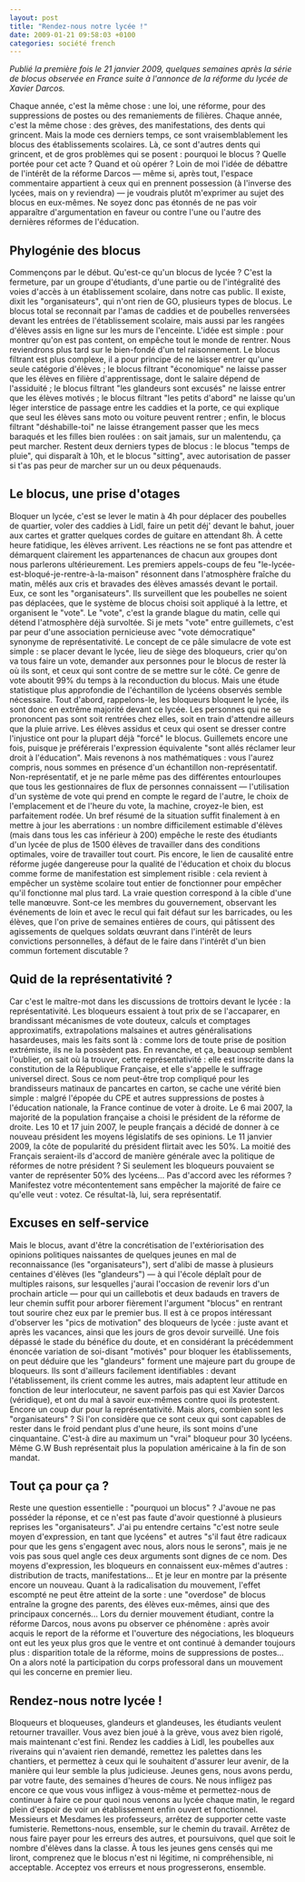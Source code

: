 ```yaml
---
layout: post
title: "Rendez-nous notre lycée !"
date: 2009-01-21 09:58:03 +0100
categories: société french
---
```

*Publié la première fois le 21 janvier 2009, quelques semaines après la série de blocus observée en France suite à l'annonce de la réforme du lycée de Xavier Darcos.*

Chaque année, c'est la même chose : une loi, une réforme, pour des suppressions de postes ou des remaniements de filières.
Chaque année, c'est la même chose : des grèves, des manifestations, des dents qui grincent.
Mais la mode ces derniers temps, ce sont vraisemblablement les blocus des établissements scolaires.
Là, ce sont d'autres dents qui grincent, et de gros problèmes qui se posent : pourquoi le blocus ? Quelle portée pour cet acte ? Quand et où opérer ? Loin de moi l'idée de débattre de l'intérêt de la réforme Darcos — même si, après tout, l'espace commentaire appartient à ceux qui en prennent possession (à l'inverse des lycées, mais on y reviendra) — je voudrais plutôt m'exprimer au sujet des blocus en eux-mêmes.
Ne soyez donc pas étonnés de ne pas voir apparaître d'argumentation en faveur ou contre l'une ou l'autre des dernières réformes de l'éducation.

## Phylogénie des blocus

Commençons par le début.
Qu'est-ce qu'un blocus de lycée ? C'est la fermeture, par un groupe d'étudiants, d'une partie ou de l'intégralité des voies d'accès à un établissement scolaire, dans notre cas public.
Il existe, dixit les "organisateurs", qui n'ont rien de GO, plusieurs types de blocus.
Le blocus total se reconnait par l'amas de caddies et de poubelles renversées devant les entrées de l'établissement scolaire, mais aussi par les rangées d'élèves assis en ligne sur les murs de l'enceinte.
L'idée est simple : pour montrer qu'on est pas content, on empêche tout le monde de rentrer.
Nous reviendrons plus tard sur le bien-fondé d'un tel raisonnement.
Le blocus filtrant est plus complexe, il a pour principe de ne laisser entrer qu'une seule catégorie d'élèves ; le blocus filtrant "économique" ne laisse passer que les élèves en filière d'apprentissage, dont le salaire dépend de l'assiduité ; le blocus filtrant "les glandeurs sont excusés" ne laisse entrer que les élèves motivés ; le blocus filtrant "les petits d'abord" ne laisse qu'un léger interstice de passage entre les caddies et la porte, ce qui explique que seul les élèves sans moto ou voiture peuvent rentrer ; enfin, le blocus filtrant "déshabille-toi" ne laisse étrangement passer que les mecs baraqués et les filles bien roulées : on sait jamais, sur un malentendu, ça peut marcher.
Restent deux derniers types de blocus : le blocus "temps de pluie", qui disparaît à 10h, et le blocus "sitting", avec autorisation de passer si t'as pas peur de marcher sur un ou deux péquenauds.

## Le blocus, une prise d'otages

Bloquer un lycée, c'est se lever le matin à 4h pour déplacer des poubelles de quartier, voler des caddies à Lidl, faire un petit déj' devant le bahut, jouer aux cartes et gratter quelques cordes de guitare en attendant 8h.
À cette heure fatidique, les élèves arrivent.
Les réactions ne se font pas attendre et démarquent clairement les appartenances de chacun aux groupes dont nous parlerons ultérieurement.
Les premiers appels-coups de feu "le-lycée-est-bloqué-je-rentre-à-la-maison" résonnent dans l'atmosphère fraîche du matin, mêlés aux cris et bravades des élèves amassés devant le portail.
Eux, ce sont les "organisateurs".
Ils surveillent que les poubelles ne soient pas déplacées, que le système de blocus choisi soit appliqué à la lettre, et organisent le "vote".
Le "vote", c'est la grande blague du matin, celle qui détend l'atmosphère déjà survoltée.
Si je mets "vote" entre guillemets, c'est par peur d'une association pernicieuse avec "vote démocratique" synonyme de représentativité.
Le concept de ce pâle simulacre de vote est simple : se placer devant le lycée, lieu de siège des bloqueurs, crier qu'on va tous faire un vote, demander aux personnes pour le blocus de rester là où ils sont, et ceux qui sont contre de se mettre sur le côté.
Ce genre de vote aboutit 99% du temps à la reconduction du blocus.
Mais une étude statistique plus approfondie de l'échantillon de lycéens observés semble nécessaire.
Tout d'abord, rappelons-le, les bloqueurs bloquent le lycée, ils sont donc en extrême majorité devant ce lycée.
Les personnes qui ne se prononcent pas sont soit rentrées chez elles, soit en train d'attendre ailleurs que la pluie arrive.
Les élèves assidus et ceux qui osent se dresser contre l'injustice ont pour la plupart déjà "forcé" le blocus.
Guillemets encore une fois, puisque je préférerais l'expression équivalente "sont allés réclamer leur droit à l'éducation".
Mais revenons à nos mathématiques : vous l'aurez compris, nous sommes en présence d'un échantillon non-représentatif.
Non-représentatif, et je ne parle même pas des différentes entourloupes que tous les gestionnaires de flux de personnes connaissent — l'utilisation d'un système de vote qui prend en compte le regard de l'autre, le choix de l'emplacement et de l'heure du vote, la machine, croyez-le bien, est parfaitement rodée.
Un bref résumé de la situation suffit finalement à en mettre à jour les aberrations : un nombre difficilement estimable d'élèves (mais dans tous les cas inférieur à 200) empêche le reste des étudiants d'un lycée de plus de 1500 élèves de travailler dans des conditions optimales, voire de travailler tout court.
Pis encore, le lien de causalité entre réforme jugée dangereuse pour la qualité de l'éducation et choix du blocus comme forme de manifestation est simplement risible : cela revient à empêcher un système scolaire tout entier de fonctionner pour empêcher qu'il fonctionne mal plus tard.
La vraie question correspond à la cible d'une telle manœuvre.
Sont-ce les membres du gouvernement, observant les événements de loin et avec le recul qui fait défaut sur les barricades, ou les élèves, que l'on prive de semaines entières de cours, qui pâtissent des agissements de quelques soldats œuvrant dans l'intérêt de leurs convictions personnelles, à défaut de le faire dans l'intérêt d'un bien commun fortement discutable ?

## Quid de la représentativité ?

Car c'est le maître-mot dans les discussions de trottoirs devant le lycée : la représentativité.
Les bloqueurs essaient à tout prix de se l'accaparer, en brandissant mécanismes de vote douteux, calculs et comptages approximatifs, extrapolations malsaines et autres généralisations hasardeuses, mais les faits sont là : comme lors de toute prise de position extrémiste, ils ne la possèdent pas.
En revanche, et ça, beaucoup semblent l'oublier, on sait où la trouver, cette représentativité : elle est inscrite dans la constitution de la République Française, et elle s'appelle le suffrage universel direct.
Sous ce nom peut-être trop compliqué pour les brandisseurs matinaux de pancartes en carton, se cache une vérité bien simple : malgré l'épopée du CPE et autres suppressions de postes à l'éducation nationale, la France continue de voter à droite.
Le 6 mai 2007, la majorité de la population française a choisi le président de la réforme de droite.
Les 10 et 17 juin 2007, le peuple français a décidé de donner à ce nouveau président les moyens législatifs de ses opinions.
Le 11 janvier 2009, la côte de popularité du président flirtait avec les 50%.
La moitié des Français seraient-ils d'accord de manière générale avec la politique de réformes de notre président ? Si seulement les bloqueurs pouvaient se vanter de représenter 50% des lycéens...
Pas d'accord avec les réformes ? Manifestez votre mécontentement sans empêcher la majorité de faire ce qu'elle veut : votez.
Ce résultat-là, lui, sera représentatif.

## Excuses en self-service

Mais le blocus, avant d'être la concrétisation de l'extériorisation des opinions politiques naissantes de quelques jeunes en mal de reconnaissance (les "organisateurs"), sert d'alibi de masse à plusieurs centaines d'élèves (les "glandeurs") — à qui l'école déplaît pour de multiples raisons, sur lesquelles j'aurai l'occasion de revenir lors d'un prochain article — pour qui un caillebotis et deux badauds en travers de leur chemin suffit pour arborer fièrement l'argument "blocus" en rentrant tout sourire chez eux par le premier bus.
Il est à ce propos intéressant d'observer les "pics de motivation" des bloqueurs de lycée : juste avant et après les vacances, ainsi que les jours de gros devoir surveillé.
Une fois dépassé le stade du bénéfice du doute, et en considérant la précédemment énoncée variation de soi-disant "motivés" pour bloquer les établissements, on peut déduire que les "glandeurs" forment une majeure part du groupe de bloqueurs.
Ils sont d'ailleurs facilement identifiables : devant l'établissement, ils crient comme les autres, mais adaptent leur attitude en fonction de leur interlocuteur, ne savent parfois pas qui est Xavier Darcos (véridique), et ont du mal à savoir eux-mêmes contre quoi ils protestent.
Encore un coup dur pour la représentativité.
Mais alors, combien sont les "organisateurs" ? Si l'on considère que ce sont ceux qui sont capables de rester dans le froid pendant plus d'une heure, ils sont moins d'une cinquantaine.
C'est-à dire au maximum un "vrai" bloqueur pour 30 lycéens.
Même G.W Bush représentait plus la population américaine à la fin de son mandat.

## Tout ça pour ça ?

Reste une question essentielle : "pourquoi un blocus" ? J'avoue ne pas posséder la réponse, et ce n'est pas faute d'avoir questionné à plusieurs reprises les "organisateurs".
J'ai pu entendre certains "c'est notre seule moyen d'expression, en tant que lycéens" et autres "s'il faut être radicaux pour que les gens s'engagent avec nous, alors nous le serons", mais je ne vois pas sous quel angle ces deux arguments sont dignes de ce nom.
Des moyens d'expression, les bloqueurs en connaissent eux-mêmes d'autres : distribution de tracts, manifestations... Et je leur en montre par la présente encore un nouveau.
Quant à la radicalisation du mouvement, l'effet escompté ne peut être atteint de la sorte : une "overdose" de blocus entraîne la grogne des parents, des élèves eux-mêmes, ainsi que des principaux concernés...
Lors du dernier mouvement étudiant, contre la réforme Darcos, nous avons pu observer ce phénomène : après avoir acquis le report de la réforme et l'ouverture des négociations, les bloqueurs ont eut les yeux plus gros que le ventre et ont continué à demander toujours plus : disparition totale de la réforme, moins de suppressions de postes...
On a alors noté la participation du corps professoral dans un mouvement qui les concerne en premier lieu.

## Rendez-nous notre lycée !

Bloqueurs et bloqueuses, glandeurs et glandeuses, les étudiants veulent retourner travailler.
Vous avez bien joué à la grève, vous avez bien rigolé, mais maintenant c'est fini.
Rendez les caddies à Lidl, les poubelles aux riverains qui n'avaient rien demandé, remettez les palettes dans les chantiers, et permettez à ceux qui le souhaitent d'assurer leur avenir, de la manière qui leur semble la plus judicieuse.
Jeunes gens, nous avons perdu, par votre faute, des semaines d'heures de cours.
Ne nous infligez pas encore ce que vous vous infligez à vous-même et permettez-nous de continuer à faire ce pour quoi nous venons au lycée chaque matin, le regard plein d'espoir de voir un établissement enfin ouvert et fonctionnel.
Messieurs et Mesdames les professeurs, arrêtez de supporter cette vaste fumisterie.
Remettons-nous, ensemble, sur le chemin du travail.
Arrêtez de nous faire payer pour les erreurs des autres, et poursuivons, quel que soit le nombre d'élèves dans la classe.
À tous les jeunes gens censés qui me liront, comprenez que le blocus n'est ni légitime, ni compréhensible, ni acceptable.
Acceptez vos erreurs et nous progresserons, ensemble.
